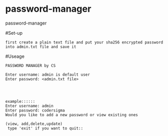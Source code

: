 # password-manager
password-manager

#Set-up

```
first create a plain text file and put your sha256 encrypted password into admin.txt file and save it
```

#Useage
```
PASSWORD MANAGER by CS

Enter username: admin is default user
Enter password: <admin.txt file>




example::::::
Enter username: admin
Enter password: codersigma
Would you like to add a new password or view existing ones

(view, add,delete,update)
 type 'exit' if you want to quit::
```
